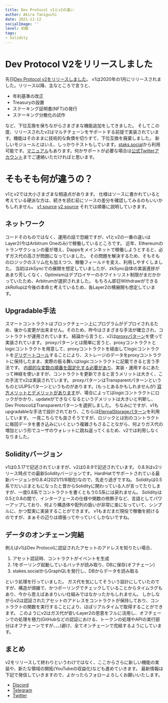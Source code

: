 ```yaml
---
title: Dev Protocol v1とv2の違い
author: Akira Taniguchi
date: 2021-11-12
socialImage: ''
level: 初級
tags:
- Solidity
---
```


# Dev Protocol V2をリリースしました
先日[Dev Protocol v2をリリースしました](https://twitter.com/devprtcl/status/1455687580326907906?s=20)。
v1は2020年の1月にリリースされました。リリース以降、主なところで言うと、
* 年利基準の改正
* Treasuryの設置
* ステーキング証明書(NFT)の発行
* ステーキング分散化の試作

など、下位互換を保ちながらさまざまな機能追加をしてきました。
そしてこの度、リリースされたv2はマルチチェーンをサポートする前提で実装されています。機能はそのままに技術的な負債を切りすて、下位互換を廃棄しました。
新しいモジュールとはいえ、しっかりテストもしています。[staks.social](https://stakes.social/)から利用可能です。[マニュアル](https://docs.devprotocol.xyz/en/stakes-social/)もあります。何かサポートが必要な場合は[公式Twitterアカウント](https://twitter.com/devprtcl)までご連絡いただければと思います。

# そもそも何が違うの？
v1とv2では大小さまざまな相違点があります。
仕様はソースに書かれていると考えている硬派な方は、続きを読む前にソースの差分を確認してみるのもいいかもしれません。
[v1 source](https://github.com/dev-protocol/protocol)
[v2 source](https://github.com/dev-protocol/protocol-v2)
それでは順番に説明していきます。

## ネットワーク
コードそのものではなく、運用の話で恐縮ですが、v1とv2の一番の違いはLayer2(今はArbitrum Oneのみ)で稼働しているところです。
近年、Ethereumのトランザクションの量が増え、Dappsをメインネットで稼働しようとすると、必ずガス代の高さが問題になっていました。
その問題を解決するため、そもそものロジックのスリム化も加えつつ、稼働フィールドを変え、利用しやすくしました。
当初はzkSyncでの展開を想定していましたが、zkSync自体の実装進捗があまり芳しくなく、Optimismはデプロイヤーのホワイトリスト制限がまだかかっていたため、Arbitrumが選択されました。
もちろん即日WithdrawができるzkRollupは今後の本命と考えているため、各Layer2の横展開も想定しています。

## Upgradable手法
スマートコントラクトはブロックチェーン上にプログラムがデプロイされるため、後から変更が出来ません。そのため、昨今はさまざまな手法が確立され、コントラクトが運用されています。
結論から言うと、v2は[proxyパターン](https://blog.openzeppelin.com/proxy-patterns/)を使って実装されています。
proxyパターンとは簡単に言うと、proxyコントラクトとlogicコントラクトを用意して、proxyコントラクトを経由してlogicコントラクトを[デリゲートコール](https://solidity-by-example.org/delegatecall/)することにより、ストレージのデータをproxyコントラクトに保持したまま、実際の振る舞いはlogicコントラクトに記載できると言う手法です。
[内部的な変数の順番を固定化する必要があり](https://docs.openzeppelin.com/upgrades-plugins/1.x/writing-upgradeable#modifying-your-contracts)、実装・運用するにあたって神経を使いますが、コントラクトを更新できると言うメリットは大きく、この手法でv2は実装されています。
proxyパターンはTransparentパターンというものとUUPSパターンというものがあります。(もっとあるかもしれませんが)
[双方メリットとデメリットがあります](https://docs.openzeppelin.com/contracts/4.x/api/proxy#transparent-vs-uups)が、場合によってはlogicコントラクトにロックがかかり、updateができなくなるというデメリットは大きいと判断し、Dev ProtocolはTransparentパターンを選択しました。
ちなみにですが、v1もupgradableな手法で設計されており、こちらは[EternalStorageパターン](https://fravoll.github.io/solidity-patterns/eternal_storage.html)を利用しています。
一見こちらでも良さそうですが、ロジックとは別のコントラクトに毎回データを書き込みにいくという複雑さもさることながら、何よりガス代の増加という形でユーザのウォレットに跳ね返ってくるため、v2では利用しなくなりました。

## Solidityバージョン
v1は0.5.17で記述されていますが、v2は0.8.9で記述されています。
0.8.9はv2リリース時点での最新Solidityバージョンです。HardHatでサポートされている最新バージョンが0.8.4(2021/11/8現在)なので、先走り過ぎですね。
Solidityは0.5系でだいぶまともになったと昔からSolidityに関わっている人が言ってたりしますが、一度0.8系でコントラクトを書くともう0.5系には戻れません。
Solidityは0.5と0.8の間で、インターフェースの仕様や関数の修飾子など、言語としてパワーアップしており、何より構造体や配列の扱いが非常に楽になっていて、シンプルに、かつ堅実に実装することができます。
v1もまだまだ現役で稼働を続けるのですが、まぁその辺りは頑張ってやっていくしかないですね。

## データのオンチェーン完結
例えばv1はDev Protocolに認証されたアセットのアドレスを知りたい場合、
1. アセット認証時、コントラクトがイベントを生成
2. 1をポーリング起動しているバッチが読み取り、DBに保存(オフチェーン)
3. stakes.socialからGraphQLを発行し、DBからデータを読み取る

という処理を行っていました。
ガス代を気にしてそういう設計にしていたのですが、構造が煩雑で、かつポーリングでチェックしていることからタイムラグもあり、今から思えばあまりいい仕組みではなかったかもしれません。
しかしながらv2は認証されたアセットのアドレスをコントラクトが保持しており、コントラクトの関数を実行することにより、ほぼリアルタイムで取得することができます。
このようにv2はガス代が安いLayer2の恩恵をフルに活用し、オフチェーンでの処理を極力(GitHubなどの認証における、トークンの処理やAPIの実行部分はオフチェーンですが、、、)避け、全てオンチェーンで完結するようにしています。

## まとめ
v2をリリースして終わりというわけではなく、ここからさらに新しい機能の実装や、新たな領域の開拓(YouTubeの収益化)なども進めていきます。
最新情報は下記で発信していきますので、よかったらフォローよろしくお願いいたします。

- [Discord](https://discord.gg/VwJp4KM)
- [Telegram](https://t.me/devprtcl)
- [Twitter](https://twitter.com/devprtcl)